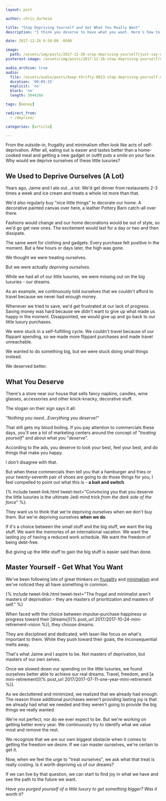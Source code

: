 ```yaml
---
layout: post

author: chris_durheim

title: "Stop Depriving Yourself and Get What You Really Want"
description: "I think you deserve to have what you want. Here's how to stop depriving yourself and get it."

date: 2017-12-26 6:58:00 -0500

image:
  path: /assets/img/posts/2017-12-26-stop-depriving-yourself/just-say-no.jpg
pinterest-image: /assets/img/posts/2017-12-26-stop-depriving-yourself/dont-deprive-yourself.png

audio_archive: true
audio:
  file: /assets/audio/posts/keep-thrifty-0013-stop-depriving-yourself.mp3
  duration: '00:05:15'
  explicit: 'no'
  block: 'no'
  length: 5044266

tags: [money]

redirect_from:
  - /deprive/

categories: [article]

---
```


From the outside-in, frugality and minimalism often look like acts of self-deprivation. After all, eating out is easier and tastes better than a home-cooked meal and getting a new gadget or outfit puts a smile on your face. Why would we deprive ourselves of these little luxuries?

## We Used to Deprive Ourselves (A Lot)

Years ago, Jaime and I ate out...a lot. We'd get dinner from restaurants 2-3 times a week and ice cream and treats a whole lot more than that.

We'd also regularly buy "nice little things" to decorate our home. A decorative painted canvas over here, a leather Pottery Barn catch-all over there.

Fashions would change and our home decorations would be out of style, so we'd go get new ones. The excitement would last for a day or two and then dissipate.

The same went for clothing and gadgets. Every purchase felt positive in the moment. But a few hours or days later, the high was gone.

We thought we were treating ourselves.

But we were actually _depriving ourselves_.

While we had all of our little luxuries, we were missing out on the big luxuries - our dreams.

As an example, we continuously told ourselves that we couldn't afford to travel because we never had enough money.

Whenever we tried to save, we'd get frustrated at our lack of progress. Saving money was hard because we didn't want to give up what made us happy in the moment. Disappointed, we would give up and go back to our little luxury purchases.

We were stuck in a self-fulfilling cycle. We couldn't travel because of our flippant spending, so we made more flippant purchases and made travel unreachable.

We wanted to do something big, but we were stuck doing small things instead.

We deserved better.

## What You Deserve

There's a store near our house that sells fancy napkins, candles, wine glasses, accessories and other knick-knacky, decorative stuff.

The slogan on their sign says it all:

_"Nothing you need...Everything you deserve!"_

That still gets my blood boiling. If you pay attention to commercials these days, you'll see a lot of marketing centers around the concept of "_treating yourself_" and about what you "_deserve_".

According to the ads, you deserve to look your best, feel your best, and do things that make you happy.

I don't disagree with that.

But when these commercials then tell you that a hamburger and fries or your twenty-seventh pair of shoes are going to do those things for you, I feel compelled to point out what this is - __a bait and switch__.

{% include tweet-link.html tweet-text="Convincing you that you deserve the little luxuries is the ultimate Jedi mind trick _from the dark side of the force_" %}.

They want us to think that we're depriving ourselves when we don't buy them. But we're depriving ourselves __when we do__.

If it's a choice between the small stuff and the big stuff, we want the big stuff. We want the memories of an international vacation. We want the lasting joy of having a reduced work schedule. We want the freedom of being debt-free.

But giving up the little stuff to gain the big stuff is easier said than done.

## Master Yourself - Get What You Want

We've been following lots of great thinkers on [frugality](http://www.mrmoneymustache.com) and [minimalism](https://caitflanders.com) and we've noticed they all have something in common.

{% include tweet-link.html tweet-text="The frugal and minimalist aren't masters of deprivation - they are masters of prioritization and masters of self." %}

When faced with the choice between impulse-purchase happiness or progress toward their [dreams]({% post_url 2017/2017-10-24-mini-retirement-vision %}), they choose dreams.

They are disciplined and dedicated, with laser-like focus on what's important to them. While they push toward their goals, the inconsequential melts away.

That's what Jaime and I aspire to be. Not masters of deprivation, but masters of our own selves.

Once we slowed down our spending on the little luxuries, we found ourselves better able to achieve our real dreams. Travel, freedom, and [a mini-retirement]({% post_url 2017/2017-07-11-one-year-mini-retirement %}).

As we decluttered and minimized, we realized that we already had enough. The reason those additional purchases weren't providing lasting joy is that we already had what we needed and they weren't going to provide the big things we really wanted.

We're not perfect, nor do we ever expect to be. But we're working on getting better every year. We continuously try to identify what we value most and remove the rest.

We recognize that we are our own biggest obstacle when it comes to getting the freedom we desire. If we can master ourselves, we're certain to get it.

Now, when we feel the urge to "treat ourselves", we ask what that treat is really costing. Is it worth depriving us of our dreams?

If we can live by that question, we can start to find joy in what we have and see the path to the future we want.

_Have you purged yourself of a little luxury to get something bigger? Was it worth it?_
